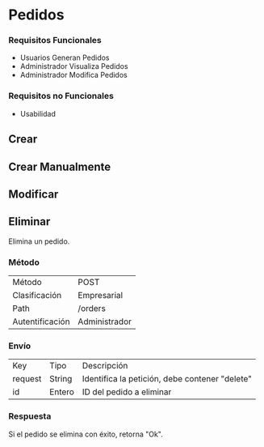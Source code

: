 # Pedidos

### Requisitos Funcionales

* Usuarios Generan Pedidos
* Administrador Visualiza Pedidos
* Administrador Modifica Pedidos

### Requisitos no Funcionales

* Usabilidad

## Crear

## Crear Manualmente

## Modificar

## Eliminar

Elimina un pedido.

### Método

<table class="met">
  <tr>
    <td>Método</td>
    <td>POST</td>
  </tr>
  <tr>
    <td>Clasificación</td>
    <td>Empresarial</td>
  </tr>
  <tr>
    <td>Path</td>
    <td>/orders</td>
  </tr>
  <tr>
    <td>Autentificación</td>
    <td>Administrador</td>
  </tr>
</table>

### Envío

<table class="jsn">
  <tr>
    <td>Key</td>
    <td>Tipo</td>
    <td>Descripción</td>
  </tr>
  <tr>
    <td>request</td>
    <td>String</td>
    <td>Identifica la petición, debe contener "delete"</td>
  </tr>
  <tr>
    <td>id</td>
    <td>Entero</td>
    <td>ID del pedido a eliminar</td>
  </tr>
</table>

### Respuesta

Si el pedido se elimina con éxito, retorna "Ok".
